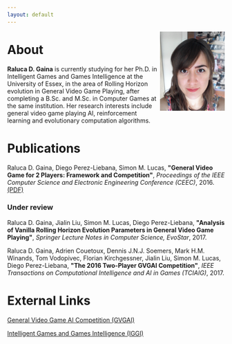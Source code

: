 ```yaml
---
layout: default
---
```


<img src="assets/images/headshot2.png" width="150" style="float:right" /> 

# [](#header-1)About

 **Raluca D. Gaina** is currently studying for her Ph.D. in Intelligent Games and Games Intelligence at the University of Essex, in the area of Rolling Horizon evolution in General Video Game Playing, after completing a B.Sc. and M.Sc. in Computer Games at the same institution. Her research interests include general video game playing AI, reinforcement learning and evolutionary computation algorithms.    


# [](#header-1)Publications

Raluca D. Gaina, Diego Perez-Liebana, Simon M. Lucas, **"General Video Game for 2 Players: Framework and Competition"**, _Proceedings of the IEEE Computer Science and Electronic Engineering Conference (CEEC)_, 2016. [(PDF)](assets/pdf/GVGAI2P-2016.pdf)

### [](#header-3)Under review

Raluca D. Gaina, Jialin Liu, Simon M. Lucas, Diego Perez-Liebana, **"Analysis of Vanilla Rolling Horizon Evolution Parameters in General Video Game Playing"**, _Springer Lecture Notes in Computer Science, EvoStar_, 2017.

Raluca D. Gaina, Adrien Couetoux, Dennis J.N.J. Soemers, Mark H.M. Winands, Tom Vodopivec, Florian Kirchgessner, Jialin Liu, Simon M. Lucas, Diego Perez-Liebana, **"The 2016 Two-Player GVGAI Competition"**, _IEEE Transactions on Computational Intelligence and AI in Games (TCIAIG)_, 2017.

# [](#header-1)External Links

[General Video Game AI Competition (GVGAI)](http://gvgai.net)

[Intelligent Games and Games Intelligence (IGGI)](http://iggi.org.uk)

